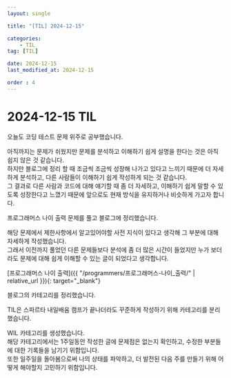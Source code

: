 ```yaml
---
layout: single

title: "[TIL] 2024-12-15"

categories:
    - TIL
tag: [TIL]

date: 2024-12-15
last_modified_at: 2024-12-15

order : 4
---
```


# 2024-12-15 TIL

오늘도 코딩 테스트 문제 위주로 공부했습니다.

아직까지는 문제가 쉬웠지만 문제를 분석하고 이해하기 쉽게 설명을 한다는 것은 아직 쉽지 않은 것 같습니다.  
하지만 블로그에 정리 할 때 조금씩 조금씩 성장해 나가고 있다고 느끼기 때문에 더 자세하게 분석하고, 다른 사람들이 이해하기 쉽게 작성하게 되는 것 같습니다.  
그 결과로 다른 사람과 코드에 대해 얘기할 때 좀 더 자세하고, 이해하기 쉽게 말할 수 있도록 성장한다고 느꼈기 때문에 앞으로도 현재 방식을 유지하거나 비슷하게 가고자 합니다.

프로그래머스 나이 출력 문제를 풀고 블로그에 정리했습니다.

해당 문제에서 제한사항에서 알고있어야할 사전 지식이 있다고 생각해 그 부분에 대해 자세하게 작성했습니다.  
그래서 이전까지 풀었던 다른 문제들보다 분석에 좀 더 많은 시간이 들었지만 누가 보더라도 문제에 대해 쉽게 이해할 수 있는 글이 되었다고 생각합니다.  

[프로그래머스 나이 출력]({{ "/programmers/프로그래머스-나이_출력/" | relative_url }}){: target="_blank"}

블로그의 카테고리를 정리했습니다.

TIL은 스파르타 내일배움 캠프가 끝나더라도 꾸준하게 작성하기 위해 카테고리를 분리했습니다.

WIL 카테고리를 생성했습니다.  
해당 카테고리에서는 1주일동안 작성한 글에 문제점은 없는지 확인하고, 수정한 부분들에 대한 기록들을 남기기 위함입니다.  
또한 일주일을 돌아봄으로써 나의 상태를 파악하고, 더 발전된 다음 주를 만들기 위해 어떻게 해야할지 고민하기 위함입니다.